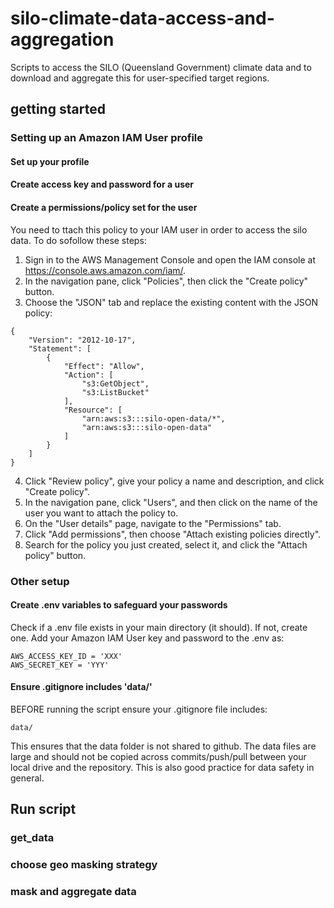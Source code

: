 # silo-climate-data-access-and-aggregation
Scripts to access the SILO (Queensland Government) climate data and to download and aggregate this for user-specified target regions. 

## getting started

### Setting up an Amazon IAM User profile

#### Set up your profile

#### Create access key and password for a user

#### Create a permissions/policy set for the user
You need to ttach this policy to your IAM user in order to access the silo data. To do sofollow these steps:

1. Sign in to the AWS Management Console and open the IAM console at https://console.aws.amazon.com/iam/.
2. In the navigation pane, click "Policies", then click the "Create policy" button.
3. Choose the "JSON" tab and replace the existing content with the JSON policy:
```
{
    "Version": "2012-10-17",
    "Statement": [
        {
            "Effect": "Allow",
            "Action": [
                "s3:GetObject",
                "s3:ListBucket"
            ],
            "Resource": [
                "arn:aws:s3:::silo-open-data/*",
                "arn:aws:s3:::silo-open-data"
            ]
        }
    ]
}
```
4. Click "Review policy", give your policy a name and description, and click "Create policy".
5. In the navigation pane, click "Users", and then click on the name of the user you want to attach the policy to.
6. On the "User details" page, navigate to the "Permissions" tab.
7. Click "Add permissions", then choose "Attach existing policies directly".
8. Search for the policy you just created, select it, and click the "Attach policy" button.


### Other setup

#### Create .env variables to safeguard your passwords
Check if a .env file exists in your main directory (it should). If not, create one.
Add your Amazon IAM User key and password to the .env as:

```
AWS_ACCESS_KEY_ID = 'XXX'
AWS_SECRET_KEY = 'YYY'
```

#### Ensure .gitignore includes 'data/'
BEFORE running the script ensure your .gitignore file includes:
```
data/
```
This ensures that the data folder is not shared to github. The data files are large and should not be copied across commits/push/pull between your local drive and the repository. This is also good practice for data safety in general. 

## Run script


### get_data


### choose geo masking strategy


### mask and aggregate data


